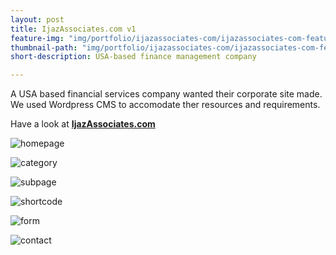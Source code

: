 ```yaml
---
layout: post
title: IjazAssociates.com v1
feature-img: "img/portfolio/ijazassociates-com/ijazassociates-com-featured.jpg"
thumbnail-path: "img/portfolio/ijazassociates-com/ijazassociates-com-featured.jpg"
short-description: USA-based finance management company

---
```

A USA based financial services company wanted their corporate site made. We used Wordpress CMS to accomodate ther resources and requirements.

Have a look at **[IjazAssociates.com](http://ijazassociates.com "IjazAssociates.com")**

![homepage](img/portfolio/ijazassociates-com/homepage.png)

![category](img/portfolio/ijazassociates-com/category.png)

![subpage](img/portfolio/ijazassociates-com/subpage.png)

![shortcode](img/portfolio/ijazassociates-com/shortcode.png)

![form](img/portfolio/ijazassociates-com/custom-form.png)

![contact](img/portfolio/ijazassociates-com/contact.png)